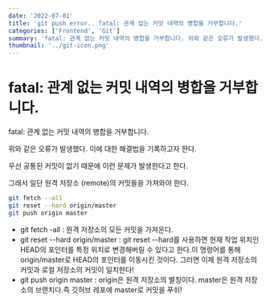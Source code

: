 ```yaml
---
date: '2022-07-01'
title: 'git push error.. fatal: 관계 없는 커밋 내역의 병합을 거부합니다.'
categories: ['Frontend', 'Git']
summary: 'fatal: 관계 없는 커밋 내역의 병합을 거부합니다. 위와 같은 오류가 발생했다. 이에 대한 해결법을 기록하고자 한다.'
thumbnail: '../git-icon.png'
---
```


# fatal: 관계 없는 커밋 내역의 병합을 거부합니다.

fatal: 관계 없는 커밋 내역의 병합을 거부합니다.

위와 같은 오류가 발생했다. 이에 대한 해결법을 기록하고자 한다.

우선 공통된 커밋이 없기 때문에 이런 문제가 발생한다고 한다.

그래서 일단 원격 저장소 (remote)의 커밋들을 가져와야 한다.

```bash
git fetch --all
git reset --hard origin/master
git push origin master
```

- git fetch -all : 원격 저장소의 모든 커밋을 가져온다.
- git reset --hard origin/master : git reset --hard를 사용하면 현재 작업 위치인 HEAD의 포인터를 특정 위치로 변경해버릴 수 있다고 한다.이 명령어를 통해 origin/master로 HEAD의 포인터를 이동시킨 것이다. 그러면 이제 원격 저장소의 커밋과 로컬 저장소의 커밋이 일치한다!
- git push origin master : origin은 원격 저장소의 별칭이다. master은 원격 저장소의 브랜치다.즉 깃허브 레포에 master로 커밋을 푸쉬!